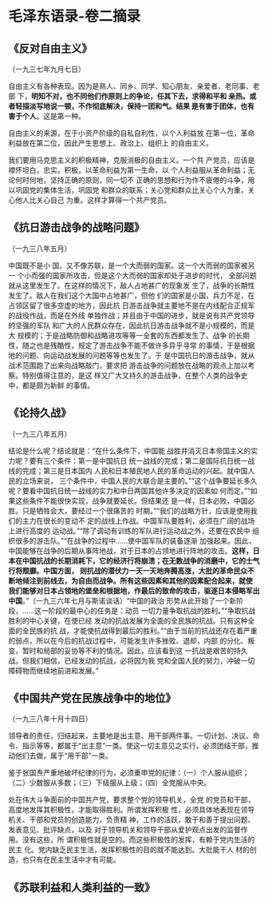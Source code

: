 # 毛泽东语录-卷二摘录

## 《反对自由主义》

（一九三七年九月七日）

自由主义有各种表现。因为是熟人、同乡、同学、知心朋友、亲爱者、老同事、老部 下，**明知不对，也不同他们作原则上的争论，任其下去，求得和平和 亲热。或者轻描淡写地说一顿，不作彻底解决，保持一团和气。结果 是有害于团体，也有害于个人**。这是第一种。

自由主义的来源，在于小资产阶级的自私自利性，以个人利益放 在第一位，革命利益放在第二位，因此产生思想上、政治上、组织上 的自由主义。

我们要用马克思主义的积极精神，克服消极的自由主义。一个共 产党员，应该是襟怀坦白，忠实，积极，以革命利益为第一生命，以 个人利益服从革命利益；无论何时何地，坚持正确的原则，同一切不 正确的思想和行为作不疲倦的斗争，用以巩固党的集体生活，巩固党 和群众的联系；关心党和群众比关心个人为重，关心他人比关心自己 为重。这样才算得一个共产党员。

## 《抗日游击战争的战略问题》

（一九三八年五月）

中国既不是小 国，又不像苏联，是一个大而弱的国家。这一个大而弱的国家被另一 个小而强的国家所攻击，但是这个大而弱的国家却处于进步的时代， 全部问题就从这里发生了。在这样的情况下，敌人占地甚广的现象发 生了，战争的长期性发生了。敌人在我们这个大国中占地甚广，但他 们的国家是小国，兵力不足，在占领区留了很多空虚的地方，因此抗 日游击战争就主要地不是在内线配合正规军的战役作战，而是在外线 单独作战；并且由于中国的进步，就是说有共产党领导的坚强的军队 和广大的人民群众存在，因此抗日游击战争就不是小规模的，而是大 规模的；于是战略防御和战略进攻等等一全套的东西都发生了。战争 的长期性，随之也是残酷性，规定了游击战争不能不做许多异乎寻常 的事情，于是根据地的问题、向运动战发展的问题等等也发生了。于 是中国抗日的游击战争，就从战术范围跑了出来向战略敲门，要求把 游击战争的问题放在战略的观点上加以考察。特别值得注意的，是这 样又广大又持久的游击战争，在整个人类的战争史中，都是颇为新鲜 的事情。

## 《论持久战》

（一九三八年五月）

结论是什么呢？结论就是：“在什么条件下，中国能 战胜并消灭日本帝国主义的实力呢？要有三个条件：第一是中国抗日 统一战线的完成；第二是国际抗日统一战线的完成；第三是日本国内 人民和日本殖民地人民的革命运动的兴起。就中国人民的立场来说， 三个条件中，中国人民的大联合是主要的。”“这个战争要延长多久 呢？要看中国抗日统一战线的实力和中日两国其他许多决定的因素如 何而定。”“如果这些条件不能很快实现，战争就要延长。但结果还 是一样，日本必败，中国必胜。只是牺牲会大，要经过一个很痛苦的 时期。”“我们的战略方针，应该是使用我们的主力在很长的变动不 定的战线上作战。中国军队要胜利，必须在广阔的战场上进行高度的 运动战。”“除了调动有训练的军队进行运动战之外，还要在农民中 组织很多的游击队。”“在战争的过程中……使中国军队的装备逐渐 加强起来。因此，中国能够在战争的后期从事阵地战，对于日本的占领地进行阵地的攻击。**这样，日本在中国抗战的长期消耗下，它的经济行将崩溃；在无数战争的消磨中，它的士气行将颓靡。中国方面， 则抗战的潜伏力一天一天地奔腾高涨，大批的革命民众不断地倾注到前线去，为自由而战争。所有这些因素和其他的因素配合起来，就使 我们能够对日本占领地的堡垒和根据地，作最后的致命的攻击，驱逐日本侵略军出中国**。”（一九三六年七月与斯诺谈话）“中国的政治 形势从此开始了一个新阶段，……这一阶段的最中心的任务是：动员 一切力量争取抗战的胜利。”“争取抗战胜利的中心关键，在使已经 发动的抗战发展为全面的全民族的抗战。只有这种全面的全民族的抗 战，才能使抗战得到最后的胜利。”“由于当前的抗战还存在着严重 的弱点，所以在今后的抗战过程中，可能发生许多挫败、退却，内部 的分化、叛变，暂时和局部的妥协等不利的情况。因此，应该看到这 一抗战是艰苦的持久战。但我们相信，已经发动的抗战，必将因为我 党和全国人民的努力，冲破一切障碍物而继续地前进和发展。”

## 《中国共产党在民族战争中的地位》

（一九三八年十月十四日）

领导者的责任，归结起来，主要地是出主意、用干部两件事。一切计划、决议、命令、指示等等，都属于“出主意”一类。使这一切主意见之实行，必须团结干部，推动他们去做，属于“用干部”一类。

鉴于张国焘严重地破坏纪律的行为，必须重申党的纪律：（一）个人服从组织；（二）少数服从多数；（三）下级服从上级；（四）全党服从中央。

处在伟大斗争面前的中国共产党，要求整个党的领导机关，全党 的党员和干部，高度地发挥其积极性，才能取得胜利。所谓发挥积极 性，必须具体地表现在领导机关、干部和党员的创造能力，负责精 神，工作的活跃，敢于和善于提出问题、发表意见、批评缺点，以及 对于领导机关和领导干部从爱护观点出发的监督作用。没有这些，所 谓积极性就是空的。而这些积极性的发挥，有赖于党内生活的民主 化。党内缺乏民主生活，发挥积极性的目的就不能达到。大批能干人 材的创造，也只有在民主生活中才有可能。

## 《苏联利益和人类利益的一致》